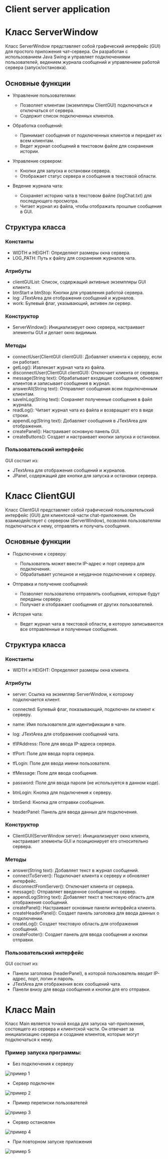 # Client server application
# Класс ServerWindow

Класс ServerWindow представляет собой графический интерфейс (GUI) для простого приложения чат-сервера. 
Он разработан с использованием Java Swing и управляет подключениями пользователей, ведением журнала 
сообщений и управлением работой сервера (запуск/остановка).

## Основные функции

- Управление пользователями:
    - Позволяет клиентам (экземпляры ClientGUI) подключаться и отключаться от сервера.
    - Содержит список подключенных клиентов.

- Обработка сообщений:
    - Принимает сообщения от подключенных клиентов и передает их всем клиентам.
    - Ведет журнал сообщений в текстовом файле для сохранения истории.

- Управление сервером:
    - Кнопки для запуска и остановки сервера.
    - Отображает статус сервера и сообщения в текстовой области.

- Ведение журнала чата:
    - Сохраняет историю чата в текстовом файле (logChat.txt) для последующего просмотра.
    - Читает журнал из файла, чтобы отображать прошлые сообщения в GUI.

## Структура класса

### Константы
- WIDTH и HEIGHT: Определяют размеры окна сервера.
- LOG_PATH: Путь к файлу для сохранения журналов чата.

### Атрибуты
- clientGUIList: Список, содержащий активные экземпляры GUI клиента.
- btnStart и btnStop: Кнопки для управления работой сервера.
- log: JTextArea для отображения сообщений и журналов.
- work: Булевый флаг, указывающий, активен ли сервер.

### Конструктор
- ServerWindow(): Инициализирует окно сервера, настраивает элементы GUI и делает окно видимым.

### Методы
- connectUser(ClientGUI clientGUI): Добавляет клиента к серверу, если он работает.
- getLog(): Извлекает журнал чата из файла.
- disconnectUser(ClientGUI clientGUI): Отключает клиента от сервера.
- message(String text): Обрабатывает входящие сообщения, обновляет клиентов 
и записывает сообщения в журнал.
- answerAll(String text): Отправляет сообщения всем подключенным клиентам.
- saveInLog(String text): Сохраняет полученные сообщения в файл журнала.
- readLog(): Читает журнал чата из файла и возвращает его в виде строки.
- appendLog(String text): Добавляет сообщения в JTextArea для отображения.
- createPanel(): Настраивает основную панель GUI.
- createButtons(): Создает и настраивает кнопки запуска и остановки.

### Пользовательский интерфейс
GUI состоит из:
- JTextArea для отображения сообщений и журналов.
- JPanel, содержащий две кнопки для запуска и остановки сервера.

# Класс ClientGUI

Класс ClientGUI представляет собой графический пользовательский интерфейс (GUI) для клиентской части 
chat-приложения. Он взаимодействует с сервером (ServerWindow), позволяя пользователям подключаться к нему,
отправлять и получать сообщения.

## Основные функции

- Подключение к серверу:
  - Пользователь может ввести IP-адрес и порт сервера для подключения.
  - Обрабатывает успешное и неудачное подключение к серверу.

- Отправка и получение сообщений:
  - Позволяет пользователю отправлять сообщения, которые будут переданы серверу.
  - Получает и отображает сообщения от других пользователей.

- История чата:
  - Ведет журнал чата в текстовой области, в которую записываются все отправленные и полученные сообщения.

## Структура класса

### Константы
- WIDTH и HEIGHT: Определяют размеры окна клиента.

### Атрибуты
- server: Ссылка на экземпляр ServerWindow, к которому подключается клиент.
- connected: Булевый флаг, показывающий, подключен ли клиент к серверу.
- name: Имя пользователя для идентификации в чате.

- log: JTextArea для отображения сообщений чата.
- tfIPAddress: Поле для ввода IP-адреса сервера.
- tfPort: Поле для ввода порта сервера.
- tfLogin: Поле для ввода имени пользователя.
- tfMessage: Поле для ввода сообщения.
- password: Поле для ввода пароля (не используется в данном коде).
- btnLogin: Кнопка для подключения к серверу.
- btnSend: Кнопка для отправки сообщения.
- headerPanel: Панель для ввода данных для подключения.

### Конструктор
- ClientGUI(ServerWindow server): Инициализирует окно клиента, настраивает элементы GUI 
и позиционирует его относительно сервера.

### Методы
- answer(String text): Добавляет текст в журнал сообщений.
- connectToServer(): Подключает клиента к серверу и обновляет интерфейс.
- disconnectFromServer(): Отключает клиента от сервера.
- message(): Отправляет введенное сообщение на сервер.
- appendLog(String text): Добавляет текст в текстовую область для отображения сообщений.
- createPanel(): Настраивает основные панели интерфейса клиента.
- createHeaderPanel(): Создает панель заголовка для ввода данных о подключении.
- createLog(): Создает текстовую область для отображения сообщений.
- createFooter(): Создает панель для ввода сообщения и кнопки отправки.

### Пользовательский интерфейс
GUI состоит из:
- Панели заголовка (headerPanel), в которой пользователь вводит IP-адрес, порт, логин и пароль.
- JTextArea для отображения всех сообщений чата.
- Панели внизу для ввода сообщения и кнопки для его отправки.

# Класс Main

Класс Main является точкой входа для запуска чат-приложения, состоящего из сервера и клиентской части. 
Он отвечает за инициализацию сервера и создание клиентов, которые могут подключаться к нему.

### Пример запуска программы:
- Без подключения к серверу

![пример 1](pr1.png)

- Сервер подключен

![пример 2](pr2.png)

- Пример переписки пользователей

![пример 3](pr3.png)

- Сервер остановлен

![пример 4](pr4.png)

- При повторном запуске приложения

![пример 5](pr5.png)

